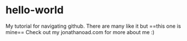 # hello-world
My tutorial for navigating github.
There are many like it but ==this one is mine==
Check out my jonathanoad.com for more about me :)
